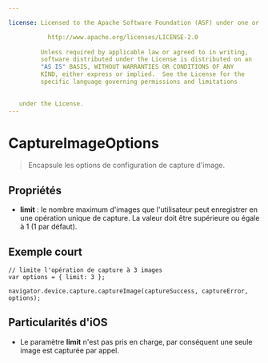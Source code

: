 ```yaml
---

license: Licensed to the Apache Software Foundation (ASF) under one or more contributor license agreements. See the NOTICE file distributed with this work for additional information regarding copyright ownership. The ASF licenses this file to you under the Apache License, Version 2.0 (the "License"); you may not use this file except in compliance with the License. You may obtain a copy of the License at

           http://www.apache.org/licenses/LICENSE-2.0
    
         Unless required by applicable law or agreed to in writing,
         software distributed under the License is distributed on an
         "AS IS" BASIS, WITHOUT WARRANTIES OR CONDITIONS OF ANY
         KIND, either express or implied.  See the License for the
         specific language governing permissions and limitations
    

   under the License.
---
```


# CaptureImageOptions

> Encapsule les options de configuration de capture d'image.

## Propriétés

*   **limit** : le nombre maximum d'images que l'utilisateur peut enregistrer en une opération unique de capture. La valeur doit être supérieure ou égale à 1 (1 par défaut).

## Exemple court

    // limite l'opération de capture à 3 images
    var options = { limit: 3 };
    
    navigator.device.capture.captureImage(captureSuccess, captureError, options);
    

## Particularités d'iOS

*   Le paramètre **limit** n'est pas pris en charge, par conséquent une seule image est capturée par appel.